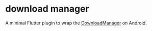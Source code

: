 # download manager

A minimal Flutter plugin to wrap the [DownloadManager](https://developer.android.com/reference/android/app/DownloadManager) on Android.
